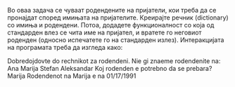 Во оваа задача се чуваат родендените на пријатели, кои треба да се пронајдат според имињата на пријателите. Креирајте речник (dictionary) со имиња и родендени. Потоа, додадете функционалност со која од стандарден влез се чита име на пријател, и вратете го неговиот роденден (односно испечатете го на стандарден излез). Интеракцијата на програмата треба да изгледа како:

Dobredojdovte do rechnikot za rodendeni. Nie gi znaeme rodendenite na:
Ana
Marija
Stefan
Aleksandar 
Koj rodenden e potrebno da se prebara?
Marija
Rodendenot na Marija e na 01/17/1991